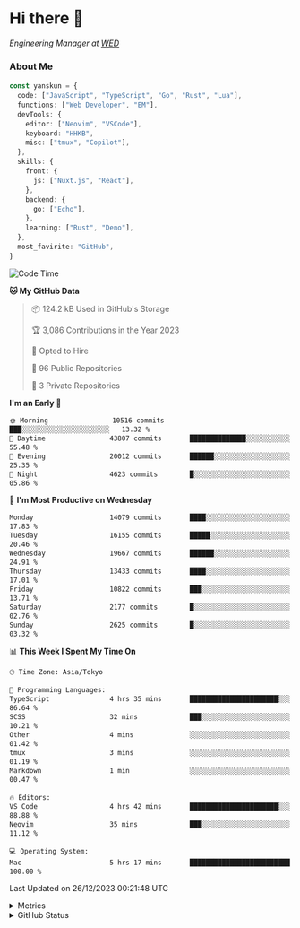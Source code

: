 # Hi there&nbsp;:wave:

<!-- ![Alt text](https://spotify-recently-played-readme.vercel.app/api?user=31kynbuubkiu3r4qh4hjuaglhfay) -->

_Engineering Manager at [WED](https://github.com/wedinc)_

### About Me

```ts
const yanskun = {
  code: ["JavaScript", "TypeScript", "Go", "Rust", "Lua"],
  functions: ["Web Developer", "EM"],
  devTools: {
    editor: ["Neovim", "VSCode"],
    keyboard: "HHKB",
    misc: ["tmux", "Copilot"],
  },
  skills: {
    front: {
      js: ["Nuxt.js", "React"],
    },
    backend: {
      go: ["Echo"],
    },
    learning: ["Rust", "Deno"],
  },
  most_favirite: "GitHub",
}
```

<!--START_SECTION:waka-->
![Code Time](http://img.shields.io/badge/Code%20Time-637%20hrs%2029%20mins-blue)

**🐱 My GitHub Data** 

> 📦 124.2 kB Used in GitHub's Storage 
 > 
> 🏆 3,086 Contributions in the Year 2023
 > 
> 💼 Opted to Hire
 > 
> 📜 96 Public Repositories 
 > 
> 🔑 3 Private Repositories 
 > 
**I'm an Early 🐤** 

```text
🌞 Morning                10516 commits       ███░░░░░░░░░░░░░░░░░░░░░░   13.32 % 
🌆 Daytime                43807 commits       ██████████████░░░░░░░░░░░   55.48 % 
🌃 Evening                20012 commits       ██████░░░░░░░░░░░░░░░░░░░   25.35 % 
🌙 Night                  4623 commits        █░░░░░░░░░░░░░░░░░░░░░░░░   05.86 % 
```
📅 **I'm Most Productive on Wednesday** 

```text
Monday                   14079 commits       ████░░░░░░░░░░░░░░░░░░░░░   17.83 % 
Tuesday                  16155 commits       █████░░░░░░░░░░░░░░░░░░░░   20.46 % 
Wednesday                19667 commits       ██████░░░░░░░░░░░░░░░░░░░   24.91 % 
Thursday                 13433 commits       ████░░░░░░░░░░░░░░░░░░░░░   17.01 % 
Friday                   10822 commits       ███░░░░░░░░░░░░░░░░░░░░░░   13.71 % 
Saturday                 2177 commits        █░░░░░░░░░░░░░░░░░░░░░░░░   02.76 % 
Sunday                   2625 commits        █░░░░░░░░░░░░░░░░░░░░░░░░   03.32 % 
```


📊 **This Week I Spent My Time On** 

```text
🕑︎ Time Zone: Asia/Tokyo

💬 Programming Languages: 
TypeScript               4 hrs 35 mins       ██████████████████████░░░   86.64 % 
SCSS                     32 mins             ███░░░░░░░░░░░░░░░░░░░░░░   10.21 % 
Other                    4 mins              ░░░░░░░░░░░░░░░░░░░░░░░░░   01.42 % 
tmux                     3 mins              ░░░░░░░░░░░░░░░░░░░░░░░░░   01.19 % 
Markdown                 1 min               ░░░░░░░░░░░░░░░░░░░░░░░░░   00.47 % 

🔥 Editors: 
VS Code                  4 hrs 42 mins       ██████████████████████░░░   88.88 % 
Neovim                   35 mins             ███░░░░░░░░░░░░░░░░░░░░░░   11.12 % 

💻 Operating System: 
Mac                      5 hrs 17 mins       █████████████████████████   100.00 % 
```


 Last Updated on 26/12/2023 00:21:48 UTC
<!--END_SECTION:waka-->

<details>
  <summary>Metrics</summary>
  <img src="https://github.com/yanskun/yanskun/blob/main/github-metrics.svg" alt="Metrics">
</details>

<details>
  <summary>GitHub Status</summary>
  <picture>
    <source media="(prefers-color-scheme: dark)" srcset="https://raw.githubusercontent.com/yanskun/yanskun/master/profile-summary-card-output/nord_dark/0-profile-details.svg">
   <img src="https://raw.githubusercontent.com/yanskun/yanskun/master/profile-summary-card-output/default/0-profile-details.svg">
  </picture>
  <br>
  <picture>
    <source media="(prefers-color-scheme: dark)" srcset="https://raw.githubusercontent.com/yanskun/yanskun/master/profile-summary-card-output/nord_dark/1-repos-per-language.svg">
   <img src="https://raw.githubusercontent.com/yanskun/yanskun/master/profile-summary-card-output/default/1-repos-per-language.svg">
  </picture>
  <picture>
    <source media="(prefers-color-scheme: dark)" srcset="https://raw.githubusercontent.com/yanskun/yanskun/master/profile-summary-card-output/nord_dark/2-most-commit-language.svg">
   <img src="https://raw.githubusercontent.com/yanskun/yanskun/master/profile-summary-card-output/default/2-most-commit-language.svg">
  </picture>
  <br>
  <picture>
    <source media="(prefers-color-scheme: dark)" srcset="https://raw.githubusercontent.com/yanskun/yanskun/master/profile-summary-card-output/nord_dark/3-stats.svg">
   <img src="https://raw.githubusercontent.com/yanskun/yanskun/master/profile-summary-card-output/default/3-stats.svg">
  </picture>
  <picture>
    <source media="(prefers-color-scheme: dark)" srcset="https://raw.githubusercontent.com/yanskun/yanskun/master/profile-summary-card-output/nord_dark/4-productive-time.svg">
   <img src="https://raw.githubusercontent.com/yanskun/yanskun/master/profile-summary-card-output/default/4-productive-time.svg">
  </picture>
</details>
